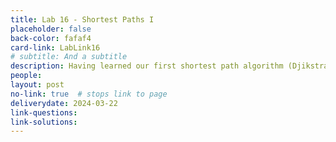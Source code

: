 ```yaml
---
title: Lab 16 - Shortest Paths I
placeholder: false
back-color: fafaf4
card-link: LabLink16
# subtitle: And a subtitle
description: Having learned our first shortest path algorithm (Djikstra's) we'll discuss the shortest path problem in a variety of contexts.
people:
layout: post
no-link: true  # stops link to page 
deliverydate: 2024-03-22
link-questions: 
link-solutions: 
---
```










